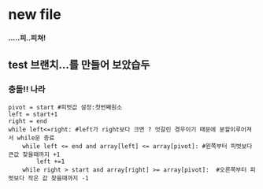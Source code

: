 # new file 

#### .....피..피쳐!

## test 브랜치...를 만들어 보았습두 

### 충돌!! 나라
    pivot = start #피벗값 설정:첫번째원소
    left = start+1
    right = end
    while left<=right: #left가 right보다 크면 ? 엇갈린 경우이기 때문에 분할이루어져서 while문 종료
        while left <= end and array[left] <= array[pivot]: #왼쪽부터 피벗보다 큰값 찾을때까지 +1
            left +=1
        while right > start and array[right] >= array[pivot]:  #오른쪽부터 피벗보다 작은 값 찾을때까지 -1